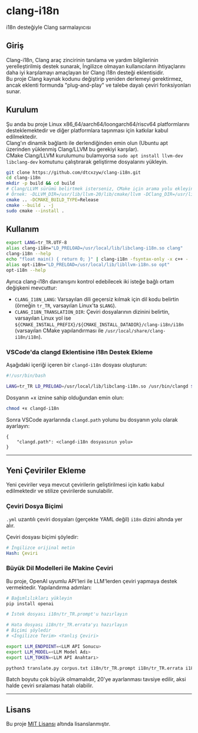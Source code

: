 # clang-i18n  
i18n desteğiyle Clang sarmalayıcısı  

## Giriş  

Clang-i18n, Clang araç zincirinin tanılama ve yardım bilgilerinin yerelleştirilmiş destek sunarak, İngilizce olmayan kullanıcıların ihtiyaçlarını daha iyi karşılamayı amaçlayan bir Clang i18n desteği eklentisidir.  
Bu proje Clang kaynak kodunu değiştirip yeniden derlemeyi gerektirmez, ancak eklenti formunda "plug-and-play" ve talebe dayalı çeviri fonksiyonları sunar.

## Kurulum  

Şu anda bu proje Linux x86_64/aarch64/loongarch64/riscv64 platformlarını desteklemektedir ve diğer platformlara taşınması için katkılar kabul edilmektedir.  
Clang'ın dinamik bağlantı ile derlendiğinden emin olun (Ubuntu apt üzerinden yüklenmiş Clang/LLVM bu gerekiyi karşılar).  
CMake Clang/LLVM kurulumunu bulamıyorsa `sudo apt install llvm-dev libclang-dev` komutunu çalıştırarak geliştirme dosyalarını yükleyin.  

```bash  
git clone https://github.com/dtcxzyw/clang-i18n.git  
cd clang-i18n  
mkdir -p build && cd build  
# Clang/LLVM sürümü belirtmek isterseniz, CMake için arama yolu ekleyin.  
# Örnek: -DLLVM_DIR=/usr/lib/llvm-20/lib/cmake/llvm -DClang_DIR=/usr/lib/llvm-20/lib/cmake/clang  
cmake .. -DCMAKE_BUILD_TYPE=Release  
cmake --build . -j  
sudo cmake --install .  
```

## Kullanım  

```bash  
export LANG=tr_TR.UTF-8  
alias clang-i18n="LD_PRELOAD=/usr/local/lib/libclang-i18n.so clang"  
clang-i18n --help  
echo "float main() { return 0; }" | clang-i18n -fsyntax-only -x c++ -  
alias opt-i18n="LD_PRELOAD=/usr/local/lib/libllvm-i18n.so opt"  
opt-i18n --help  
```  

Ayrıca clang-i18n davranışını kontrol edebilecek iki isteğe bağlı ortam değişkeni mevcuttur:  
- `CLANG_I18N_LANG`: Varsayılan dili geçersiz kılmak için dil kodu belirtin (örneğin `tr_TR`, varsayılan Linux'ta `$LANG`).  
- `CLANG_I18N_TRANSLATION_DIR`: Çeviri dosyalarının dizinini belirtin, varsayılan Linux yol ise `${CMAKE_INSTALL_PREFIX}/${CMAKE_INSTALL_DATADIR}/clang-i18n/i18n` (varsayılan CMake yapılandırması ile `/usr/local/share/clang-i18n/i18n`).  

### VSCode'da clangd Eklentisine i18n Destek Ekleme  

Aşağıdaki içeriği içeren bir `clangd-i18n` dosyası oluşturun:  
```bash  
#!/usr/bin/bash  

LANG=tr_TR LD_PRELOAD=/usr/local/lib/libclang-i18n.so /usr/bin/clangd $@  
```  
Dosyanın +x iznine sahip olduğundan emin olun:  
```bash  
chmod +x clangd-i18n  
```  
Sonra VSCode ayarlarında `clangd.path` yolunu bu dosyanın yolu olarak ayarlayın:  
```  
{  
    "clangd.path": <clangd-i18n dosyasının yolu>  
}  
```  

---

## Yeni Çeviriler Ekleme  

Yeni çeviriler veya mevcut çevirilerin geliştirilmesi için katkı kabul edilmektedir ve stilize çevirilerde sunulabilir.  

### Çeviri Dosya Biçimi  

`.yml` uzantılı çeviri dosyaları (gerçekte YAML değil) `i18n` dizini altında yer alır.  

Çeviri dosyası biçimi şöyledir:  
```yaml  
# İngilizce orijinal metin  
Hash: Çeviri  
```  

### Büyük Dil Modelleri ile Makine Çeviri  

Bu proje, OpenAI uyumlu API'leri ile LLM'lerden çeviri yapmaya destek vermektedir. Yapılandırma adımları:  
```bash  
# Bağımlılıkları yükleyin  
pip install openai  

# İstek dosyası i18n/tr_TR.prompt'u hazırlayın  

# Hata dosyası i18n/tr_TR.errata'yı hazırlayın  
# Biçimi şöyledir  
# <İngilizce Terim> <Yanlış Çeviri>  

export LLM_ENDPOINT=<LLM API Sonucu>  
export LLM_MODEL=<LLM Model Adı>  
export LLM_TOKEN=<LLM API Anahtarı>  

python3 translate.py corpus.txt i18n/tr_TR.prompt i18n/tr_TR.errata i18n/tr_TR.yml <Batch Boyutu>  
```  
Batch boyutu çok büyük olmamalıdır, 20'ye ayarlanması tavsiye edilir, aksi halde çeviri sıralaması hatalı olabilir.  

---

## Lisans  

Bu proje [MIT Lisansı](LICENSE) altında lisanslanmıştır.
